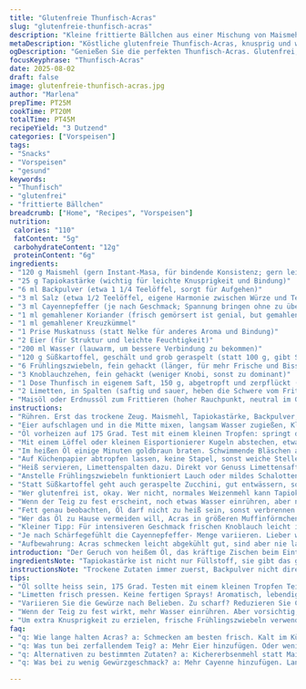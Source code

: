 ```yaml
---
title: "Glutenfreie Thunfisch-Acras"
slug: "glutenfreie-thunfisch-acras"
description: "Kleine frittierte Bällchen aus einer Mischung von Maismehl, Tapiokastärke, Süßkartoffel, Lauchzwiebeln, Knoblauch und Thunfisch. Glutenfrei, ohne Milch, ohne Nüsse. Die Gewürze bringen Schärfe und Tiefe. Schnell zuzubereiten, mit knusprigem Äußeren und saftigem Inneren. Ideal als Vorspeise oder Snack, serviert mit Limettenstücken für den frischen Kick."
metaDescription: "Köstliche glutenfreie Thunfisch-Acras, knusprig und würzig. Ideal als Snack oder Vorspeise. Mit Limette für den Frischekick."
ogDescription: "Genießen Sie die perfekten Thunfisch-Acras. Glutenfrei, schnell zubereitet und voller Geschmack."
focusKeyphrase: "Thunfisch-Acras"
date: 2025-08-02
draft: false
image: glutenfreie-thunfisch-acras.jpg
author: "Marlena"
prepTime: PT25M
cookTime: PT20M
totalTime: PT45M
recipeYield: "3 Dutzend"
categories: ["Vorspeisen"]
tags:
- "Snacks"
- "Vorspeisen"
- "gesund"
keywords:
- "Thunfisch"
- "glutenfrei"
- "frittierte Bällchen"
breadcrumb: ["Home", "Recipes", "Vorspeisen"]
nutrition: 
 calories: "110"
 fatContent: "5g"
 carbohydrateContent: "12g"
 proteinContent: "6g"
ingredients:
- "120 g Maismehl (gern Instant-Masa, für bindende Konsistenz; gern leicht helleres Maismehl als Ersatz)"
- "25 g Tapiokastärke (wichtig für leichte Knusprigkeit und Bindung)"
- "6 ml Backpulver (etwa 1 1/4 Teelöffel, sorgt für Aufgehen)"
- "3 ml Salz (etwa 1/2 Teelöffel, eigene Harmonie zwischen Würze und Teig)"
- "3 ml Cayennepfeffer (je nach Geschmack; Spannung bringen ohne zu überwürzen)"
- "1 ml gemahlener Koriander (frisch gemörsert ist genial, but gemahlen tut’s auch)"
- "1 ml gemahlener Kreuzkümmel"
- "1 Prise Muskatnuss (statt Nelke für anderes Aroma und Bindung)"
- "2 Eier (für Struktur und leichte Feuchtigkeit)"
- "200 ml Wasser (lauwarm, um bessere Verbindung zu bekommen)"
- "120 g Süßkartoffel, geschält und grob geraspelt (statt 100 g, gibt Süße und Volumen)"
- "6 Frühlingszwiebeln, fein gehackt (länger, für mehr Frische und Biss)"
- "3 Knoblauchzehen, fein gehackt (weniger Knobi, sonst zu dominant)"
- "1 Dose Thunfisch in eigenem Saft, 150 g, abgetropft und zerpflückt (mehr Fisch, mehr Geschmack)"
- "2 Limetten, in Spalten (saftig und sauer, heben die Schwere vom Frittierten)"
- "Maisöl oder Erdnussöl zum Frittieren (hoher Rauchpunkt, neutral im Geschmack)"
instructions:
- "Rühren. Erst das trockene Zeug. Maismehl, Tapiokastärke, Backpulver, Salz, Cayenne, Koriander, Kreuzkümmel, Muskatnuss zusammenschwenken. Nicht zu fein, Klümpchen sind okay."
- "Eier aufschlagen und in die Mitte mixen, langsam Wasser zugießen, Klumpen vermeiden. Teig wird wild, leicht klebrig, nicht zu flüssig. Raspeln und gehacktes Gemüse rein, kräftig mit Thunfisch vermengen. Der Teig darf ruhig unordentlich sein, Hauptsache alles verteilt."
- "Öl vorheizen auf 175 Grad. Test mit einem kleinen Tropfen: springt der Teig sofort auf, perfekt."
- "Mit einem Löffel oder kleinen Eisportionierer Kugeln abstechen, etwa walnussgroß. Vorsicht mit der Menge, in kleineren Chargen frittieren, sonst fällt Temperatur ab und Bällchen saugen Fett."
- "Im heißen Öl einige Minuten goldbraun braten. Schwimmende Bläschen an Oberfläche zeigen Hitze; die Acras anheben, wenden, kurz abwarten, knusprig und braun, nicht dunkel. Maximal 5 Minuten, dann raus – zu lang, innen trocken."
- "Auf Küchenpapier abtropfen lassen, keine Stapel, sonst weiche Stellen."
- "Heiß servieren, Limettenspalten dazu. Direkt vor Genuss Limettensaft rüberpressen, das Aroma zieht rein, macht frisch und leicht."
- "Anstelle Frühlingszwiebeln funktioniert Lauch oder mildes Schalotten fein gehackt, bringt mildere Süße."
- "Statt Süßkartoffel geht auch geraspelte Zucchini, gut entwässern, sonst matschig."
- "Wer glutenfrei ist, okay. Wer nicht, normales Weizenmehl kann Tapioka reduzieren, aber anders in Textur."
- "Wenn der Teig zu fest erscheint, noch etwas Wasser einrühren, aber nie zu dünn. Der Teig muss formen lassen, nicht fließen."
- "Fett genau beobachten, Öl darf nicht zu heiß sein, sonst verbrennen außen, innen roh. Kleine Testkugeln sofort prüfen. Nach dem Frittieren Acras leicht knusprig, innen saftig. Notfalls kleinere Portionen braten."
- "Wer das Öl zu Hause vermeiden will, Acras in größeren Muffinförmchen im Ofen backen, 200 Grad, 20 Minuten, bis braun, aber natürlich nicht ganz wie frittiert."
- "Kleiner Tipp: Für intensiveren Geschmack frischen Knoblauch leicht in Öl andünsten, auskühlen lassen und unter den Teig mischen."
- "Je nach Schärfegefühlt die Cayennepfeffer- Menge variieren. Lieber wenig starten, nachwürzen kann man immer."
- "Aufbewahrung: Acras schmecken leicht abgekühlt gut, sind aber nie lange haltbar. Aufwärmen in Pfanne mit wenig Öl – knusprig wird’s wieder."
introduction: "Der Geruch von heißem Öl, das kräftige Zischen beim Eintauchen der Teiglinge im Fett – das ist mein Zeichen, dass die Acras bald fertig sind. Mehr als nur eine Kombination von Zutaten ist es Gefühl; wie fest muss der Teig sein, welche Konsistenz der Süßkartoffel, wann die Gewürze genau ihre Wirkung entfalten. Qualität des Thunfischs beeinflusst das Resultat spürbar. Bei meiner ersten Version war das Ergebnis wässrig, zu käsig, nun nehme ich weniger Ei, mehr Wasser. Chili-Grad variiere ich je nach Gäste, ganz kaltgreifende nehmen dann weniger Cayenne, dafür mehr Koriander. Frühlingszwiebeln grob gehackt für einen Unterschied, nicht zu fein, sonst gehen sie in Teig auf, verloren. Manchmal mische ich Koriander frisch unter; gibt das Atemholen nach der Schärfe. Der Trick sind die Blasen im heißen Öl – blubbern richtig, schneller goldbraun. Beobachten und riechen. Acras sind mehr Gefühl als Formel, war mein Learning. Und: Limette nicht vergessen. Knallt das Aroma genau an den Punkt."
ingredientsNote: "Tapiokastärke ist nicht nur Füllstoff, sie gibt das gewisse Knuspergefühl. Mehr Süßkartoffel macht die Konsistenz cremiger, weniger pappig. Gewürze passen Sie ruhig nach Belieben an; ich tausche Nelke gegen Muskat, weil Nelke zu dominant war, hat mich gestört. Eier sind wichtig, sie verbinden alles, sonst zerfällt der Teig im heißen Öl. Falls kein Maisöl, Erdnussöl ist eine häufige Alternative – riecht neutral, frittiert stabil. Frühlingszwiebeln gut waschen, sonst sandig. Wasser sollte langsam zugegeben werden, nicht alles auf einmal, sonst zu nass und schleimig. Thunfisch darf nicht wässrig sein, sonst spritzt und das Fett zischt unangenehm. Limetten frisch auspressen, keine fertigen Limettensprays, schmeckt einfach besser. Alternative zu Maismehl wäre Kichererbsenmehl für einen nussigeren Geschmack, wenn kein Mais zur Hand. Frische Kräuter wie Petersilie kann man mutig ergänzen, gibt extra Frische und Farbe. Ich hatte einmal Probleme mit zerfallenden Acras, da halfen mehr Eier und weniger Wasser. Teig sollte dick genug sein, nicht laufen."
instructionsNote: "Trockene Zutaten immer zuerst, Backpulver nicht direkt in Wasser zerstreuen, sonst fällt Wirkung aus. Teig soll nach dem Mischen mittelzäh sein, nicht flüssig, besser fest, damit Kugeln formbar bleiben; wie ein dicker Kartoffelpüree. Öl immer auf Temperatur bringen, 170 bis 180 Grad optimal. Ein Holzstäbchen ins Öl halten: wenn Bläschen hochsteigen, passt's. Zu geringe Hitze und Teig saugt Fett, Acras werden matschig. Zu heiße Temperatur verbrennt außen, innen roh. Kleine Portionen frittieren, maximal 8 Kugeln gleichzeitig – sonst geht Hitze zurück. Kugeln erst drehen, wenn sich Farbe zeigt, sonst reißen sie auf. Mit einem Schaumlöffel rausheben, gut abtropfen auf Küchentuch, sonst fettig. Limetten zum Schluss – frisch gepresst, nicht zu früh zugegeben, sonst zerfällt Aroma. Entweder mit Löffel formen oder mit nassen Händen – letzteres klebt weniger. Manchmal hilft ein Spritzer Öl im Teig für bessere Haftung. Ein wenig Geduld, nicht gleich alles frittieren, dann bleibt der Spaß erhalten. Auf Resten in Pfanne mit wenig Öl anbraten – bringt Kruste zurück."
tips:
- "Öl sollte heiss sein, 175 Grad. Testen mit einem kleinen Tropfen Teig. Bläschen steigen, dann passt's. Kleinere Portionen frittieren. Überhitzen vermeiden, sonst verbrennen sie."
- "Limetten frisch pressen. Keine fertigen Sprays! Aromatisch, lebendig. Vor dem Servieren drüber geben, das bringt die Acras zum Leben. Bällchen am besten heiss servieren. Bei kühleren Temperaturen, weniger spannend."
- "Variieren Sie die Gewürze nach Belieben. Zu scharf? Reduzieren Sie Cayennepfeffer. Zu milde? Etwas mehr Koriander kann helfen. Experimentieren ist der Schlüssel, Geschmäcker sind individuell."
- "Wenn der Teig zu fest wirkt, mehr Wasser einrühren. Aber vorsichtig, nicht zu dünn. Er muss formbar bleiben. Ansonsten – wenn er zu flüssig ist, alles läuft davon."
- "Um extra Knusprigkeit zu erzielen, frische Frühlingszwiebeln verwenden. Oder auch Lauch, bringt milderen Geschmack. Geraspelte Zucchini als Alternative? Ja, aber gut entwässern, sonst matschig."
faq:
- "q: Wie lange halten Acras? a: Schmecken am besten frisch. Kalt im Kühlschrank? Nicht lange haltbar. Aufwärmen in Pfanne mit wenig Öl. Knusprigkeit kehrt zurück."
- "q: Was tun bei zerfallendem Teig? a: Mehr Eier hinzufügen. Oder weniger Wasser. Teig muss dick genug sein. Sonst im Öl zerfällt alles."
- "q: Alternativen zu bestimmten Zutaten? a: Kichererbsenmehl statt Maismehl. Für nussigen Geschmack und Konsistenz. Erdnussöl anstelle von Maisöl? Funktioniert gut beim Frittieren."
- "q: Was bei zu wenig Gewürzgeschmack? a: Mehr Cayenne hinzufügen. Langsam und vorsichtig, nachwürzen ist wichtig. Koriander frisch dazu geben. Das Aroma erwacht."

---
```

